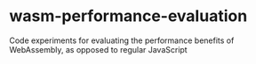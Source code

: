 # wasm-performance-evaluation
Code experiments for evaluating the performance benefits of WebAssembly, as opposed to regular JavaScript
